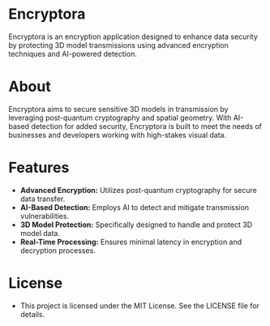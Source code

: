# Encryptora
Encryptora is an encryption application designed to enhance data security by protecting 3D model transmissions using advanced encryption techniques and AI-powered detection.

# About
Encryptora aims to secure sensitive 3D models in transmission by leveraging post-quantum cryptography and spatial geometry. With AI-based detection for added security, Encryptora is built to meet the needs of businesses and developers working with high-stakes visual data.

# Features
- <b>Advanced Encryption:</b> Utilizes post-quantum cryptography for secure data transfer.
- <b>AI-Based Detection:</b> Employs AI to detect and mitigate transmission vulnerabilities.
- <b>3D Model Protection:</b> Specifically designed to handle and protect 3D model data.
- <b>Real-Time Processing:</b> Ensures minimal latency in encryption and decryption processes.

# License
- This project is licensed under the MIT License. See the LICENSE file for details.

